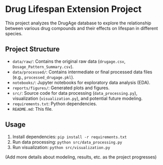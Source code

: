 # Drug Lifespan Extension Project

This project analyzes the DrugAge database to explore the relationship between various drug compounds and their effects on lifespan in different species.

## Project Structure

- `data/raw/`: Contains the original raw data (`drugage.csv`, `Dosage_Pattern_Summary.csv`).
- `data/processed/`: Contains intermediate or final processed data files (e.g., `processed_drugage.pkl`).
- `notebooks/`: Jupyter notebooks for exploratory data analysis (EDA).
- `reports/figures/`: Generated plots and figures.
- `src/`: Source code for data processing (`data_processing.py`), visualization (`visualization.py`), and potential future modeling.
- `requirements.txt`: Python dependencies.
- `README.md`: This file.

## Usage

1.  Install dependencies: `pip install -r requirements.txt`
2.  Run data processing: `python src/data_processing.py`
3.  Run visualization: `python src/visualization.py`

(Add more details about modeling, results, etc. as the project progresses) 